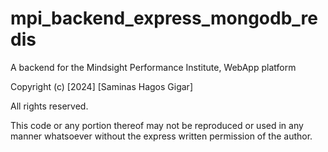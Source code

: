 # mpi_backend_express_mongodb_redis
A backend for the Mindsight Performance Institute, WebApp platform


Copyright (c) [2024] [Saminas Hagos Gigar]

All rights reserved.

This code or any portion thereof may not be reproduced or used in any manner whatsoever without the express written permission of the author.
